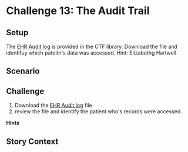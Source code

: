 # Challenge 13: The Audit Trail
## Setup
The [EHR Audit log](ehr_audit_log.log) is provided in the CTF library. Download the file and identifuy which pateitn's data was accessed. Hint: Elizabethg Hartwell


## Scenario


## Challenge
1. Download the [EHR Audit log](ehr_audit_log.log) file
2. review the file and identify the patient who's records were accessed.


**Hints**


## Story Context
